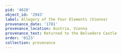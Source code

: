```yaml
---
pid: '4628'
object_id: '2943'
label: Allegory of the Four Elements (Vienna)
provenance_date: '1781'
provenance_location: Austria, Vienna
provenance_text: Returned to the Belvedere Castle
order: '0123'
collection: provenance
---
```

